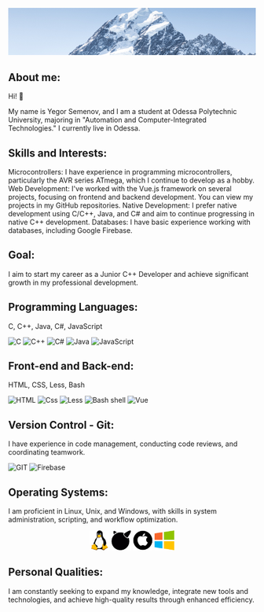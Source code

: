 
[![Header](https://github.com/Egor6052/egor6052/blob/NewSite/assets/2024-08-13_21-33-55.png)](https://github.com/Egor6052?tab=repositories)
## About me:
Hi! 👋

My name is Yegor Semenov, and I am a student at Odessa Polytechnic University, majoring in "Automation and Computer-Integrated Technologies." I currently live in Odessa.
## Skills and Interests:

Microcontrollers: I have experience in programming microcontrollers, particularly the AVR series ATmega, which I continue to develop as a hobby.
Web Development: I've worked with the Vue.js framework on several projects, focusing on frontend and backend development. You can view my projects in my GitHub repositories.
Native Development: I prefer native development using C/C++, Java, and C# and aim to continue progressing in native C++ development.
Databases: I have basic experience working with databases, including Google Firebase.

## Goal:

I aim to start my career as a Junior C++ Developer and achieve significant growth in my professional development.

## Programming Languages:
C, C++, Java, C#, JavaScript

![C](https://img.shields.io/badge/C-3498db?style=for-the-badge&logo=C) ![C++](https://img.shields.io/badge/C++-2980b9?style=for-the-badge&logo=C%2b%2b) ![C#](https://img.shields.io/badge/CSharp-9b59b6?style=for-the-badge&logo=CSharp&logoColor=white)  ![Java](https://img.shields.io/badge/Java-e74c3c?style=for-the-badge&logo=Java)  ![JavaScript](https://img.shields.io/badge/JavaScript-d35400?style=for-the-badge&logo=JavaScript&logoColor=f1c40f) 

##  Front-end and Back-end: 
HTML, CSS, Less, Bash

![HTML](https://img.shields.io/badge/HTML-48dbfb?style=for-the-badge&logo=HTML&logoColor=f1c40f)  ![Css](https://img.shields.io/badge/CSS-2e86de?style=for-the-badge&logo=CSS&logoColor=f1c40f)  ![Less](https://img.shields.io/badge/Less-2e86de?style=for-the-badge&logo=Less&logoColor=c8d6e5)  ![Bash shell](https://img.shields.io/badge/Bush_shell-2ed573?style=for-the-badge&logo=sh&logoColor=c8d6e5)  ![Vue](https://img.shields.io/badge/Vue-1dd1a1?style=for-the-badge&logo=Vue&logoColor=3498db)



## Version Control - Git:
I have experience in code management, conducting code reviews, and coordinating teamwork.

![GIT](https://img.shields.io/badge/Git-e55039?style=for-the-badge&logo=Git&logoColor=ffffff) ![Firebase](https://img.shields.io/badge/Firebase-FFCA28?style=for-the-badge&logo=Firebase&logoColor=ffffff)

## Operating Systems:
I am proficient in Linux, Unix, and Windows, with skills in system administration, scripting, and workflow optimization.

<div align="center">
  <img src="https://github.com/Egor6052/egor6052/blob/NewSite/assets/free-icon-linux-6124995.png" alt="Linux" width="40"/> 
  <img src="https://github.com/Egor6052/egor6052/blob/NewSite/assets/1494.png" alt="Unix" width="40"/> 
  <img src="https://github.com/Egor6052/egor6052/blob/NewSite/assets/2175370.png" alt="Mac" width="40"/> 
  <img src="https://github.com/Egor6052/egor6052/blob/NewSite/assets/free-icon-windows-220215.png" alt="Windows" width="40"/>
</div>


## Personal Qualities:

I am constantly seeking to expand my knowledge, integrate new tools and technologies, and achieve high-quality results through enhanced efficiency.


<!--

**Egor6052/egor6052** is a ✨ _special_ ✨ repository because its `README.md` (this file) appears on your GitHub profile.

Here are some ideas to get you started:

- 🔭 I’m currently working on ...
- 🌱 I’m currently learning ...
- 👯 I’m looking to collaborate on ...
- 🤔 I’m looking for help with ...
- 💬 Ask me about ...
- 📫 How to reach me: ...
- 😄 Pronouns: ...
- ⚡ Fun fact: ...
 -->


